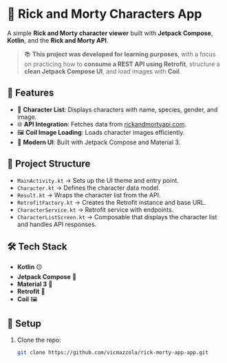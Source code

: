 # 🧪 Rick and Morty Characters App

A simple **Rick and Morty character viewer** built with **Jetpack Compose**, **Kotlin**, and the **Rick and Morty API**.

> 📚 **This project was developed for learning purposes**, with a focus on practicing how to **consume a REST API using Retrofit**, structure a **clean Jetpack Compose UI**, and load images with **Coil**.

## 🚀 Features
- 👾 **Character List**: Displays characters with name, species, gender, and image.
- 🌐 **API Integration**: Fetches data from [rickandmortyapi.com](https://rickandmortyapi.com/).
- 🖼️ **Coil Image Loading**: Loads character images efficiently.
- 📱 **Modern UI**: Built with Jetpack Compose and Material 3.

## 📂 Project Structure
- `MainActivity.kt` → Sets up the UI theme and entry point.
- `Character.kt` → Defines the character data model.
- `Result.kt` → Wraps the character list from the API.
- `RetrofitFactory.kt` → Creates the Retrofit instance and base URL.
- `CharacterService.kt` → Retrofit service with endpoints.
- `CharacterListScreen.kt` → Composable that displays the character list and handles API responses.

## 🛠 Tech Stack
- **Kotlin** 🟡
- **Jetpack Compose** 🧩
- **Material 3** 🎨
- **Retrofit** 📡
- **Coil** 🖼️

## 🔧 Setup
1. Clone the repo:
   ```sh
   git clone https://github.com/vicmazzola/rick-morty-app-app.git
